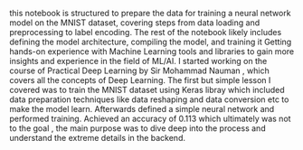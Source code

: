 this notebook is structured to prepare the data for training a neural network model on the MNIST dataset, covering steps from data loading and preprocessing to label encoding. The rest of the notebook likely includes defining the model architecture, compiling the model, and training it
Getting hands-on experience with Machine Learning tools and libraries to gain more insights and experience in the field of ML/AI.
I started working on the course of Practical Deep Learning by Sir Mohammad Nauman , which covers all the concepts of Deep Learning. The first but simple lesson I covered was to train the MNIST dataset using Keras libray which included data preparation techniques like data reshaping and data conversion etc to make the model learn. Afterwards defined a simple neural network and performed training. 
Achieved an accuracy of 0.113 which ultimately was not to the goal , the main purpose was to dive deep into the process and understand the extreme details in the backend.
